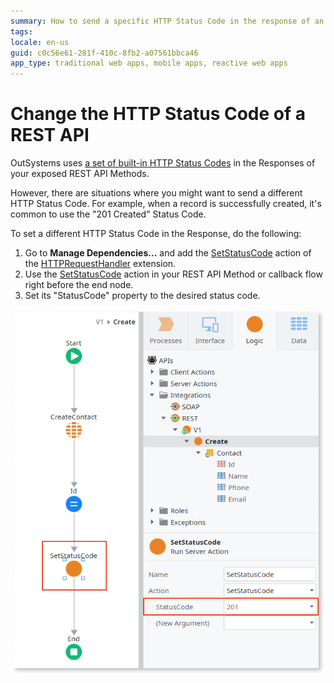 ```yaml
---
summary: How to send a specific HTTP Status Code in the response of an exposed REST API method.
tags: 
locale: en-us
guid: c0c56e61-281f-410c-8fb2-a07561bbca46
app_type: traditional web apps, mobile apps, reactive web apps
---
```


# Change the HTTP Status Code of a REST API

OutSystems uses [a set of built-in HTTP Status Codes](<../../../ref/extensibility-and-integration/rest-apis/exposed-rest-api/built-in-http-status-codes.md>) in the Responses of your exposed REST API Methods.

However, there are situations where you might want to send a different HTTP Status Code. For example, when a record is successfully created, it's common to use the "201 Created" Status Code.

To set a different HTTP Status Code in the Response, do the following:

1. Go to **Manage Dependencies...** and add the [SetStatusCode](<../../../ref/apis/auto/httprequesthandler-api.final.md#SetStatusCode>) action of the [HTTPRequestHandler](<../../../ref/apis/auto/httprequesthandler-api.final.md>) extension. 
1. Use the [SetStatusCode](<../../../ref/apis/auto/httprequesthandler-api.final.md#SetStatusCode>) action in your REST API Method or callback flow right before the end node. 
1. Set its "StatusCode" property to the desired status code. 

![](images/ss-rest-change-http-code.png)

